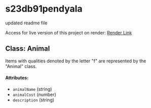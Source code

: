 # s23db91pendyala

updated readme file

Access for live version of this project on render: [Render Link](https://s23db91pendyalalab.onrender.com)
## Class: Animal
Items with qualities denoted by the letter "f" are represented by the "Animal" class.
 
#### Attributes:
- `animalName` (string)
- `animalCost` (number)
- `description` (string)


